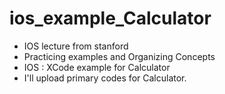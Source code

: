 # ios_example_Calculator

- IOS lecture from stanford
- Practicing examples and Organizing Concepts
- IOS : XCode example for Calculator
- I'll upload primary codes for Calculator.
